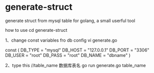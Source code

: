 # generate-struct
generate struct from mysql table for golang, a small userful tool


how to use
cd generate-struct

1、change const variables fro db config
vi generate.go

const (
	DB_TYPE = "mysql"
	DB_HOST = "127.0.0.1"
	DB_PORT = "3306"
	DB_USER = "root"
	DB_PASS = "root"
	DB_NAME = "dbname"
)

2、type this
//table_name 数据库表名
go run generate.go  table_name  



